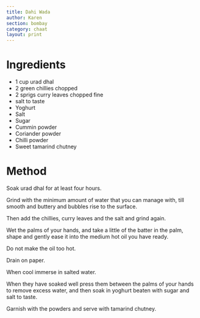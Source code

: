 ```yaml
---
title: Dahi Wada
author: Karen
section: bombay
category: chaat
layout: print
---
```



# Ingredients

* 1 cup urad dhal
* 2 green chillies chopped
* 2 sprigs curry leaves chopped fine
* salt to taste
* Yoghurt
* Salt
* Sugar
* Cummin powder
* Coriander powder
* Chilli powder
* Sweet tamarind chutney

 

# Method

Soak urad dhal for at least four hours.

Grind with the minimum amount of water that you can manage with, till smooth and buttery and bubbles rise to the surface.

Then add the chillies, curry leaves and the salt and grind again.

Wet the palms of your hands, and take a little of the batter in the palm, shape and gently ease it into the medium hot oil you have ready.

Do not make the oil too hot.

Drain on paper.

When cool immerse in salted water.

When they have soaked well press them between the palms of your hands to remove excess water, and then soak in yoghurt beaten with sugar and salt to taste.

Garnish with the powders and serve with tamarind chutney.



